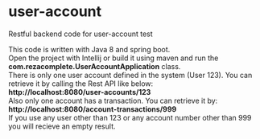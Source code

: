 # user-account
Restful backend code for user-account test

This code is written with Java 8 and spring boot. <br>
Open the project with Intellij or build it using maven and run the <b>com.rezacomplete.UserAccountApplication</b> class.<br>
There is only one user account defined in the system (User 123). You can retrieve it by calling the Rest API like below:<br>
<b>http://localhost:8080/user-accounts/123</b> <br>
Also only one account has a transaction. You can retrieve it by:<br>
<b>http://localhost:8080/account-transactions/999</b> <br>
If you use any user other than 123 or any account number other than 999 you will recieve an empty result.

